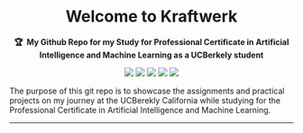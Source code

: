 <!-- markdownlint-disable -->
<h1 align="center">
    Welcome to Kraftwerk
    <br>
</h1>

<p align="center">
    <strong>🏆&nbsp; My Github Repo for my Study for Professional Certificate in Artificial Intelligence and Machine Learning as a UCBerkely student</strong>
</p>

<p align="center">
    <a href="https://github.com/pnanyaduba/kraftwerk/tree/main/practical_application_II_starter" title="Best-of-badge"><img src="http://bit.ly/3o3EHNN"></a>
    <a href="#Contents" title="Project Count"><img src="https://img.shields.io/badge/projects-2-blue.svg?color=5ac4bf"></a>
    <a href="#Contribution" title="Contributions are welcome"><img src="https://img.shields.io/badge/contributions-welcome-green.svg"></a>
    <a href="#" title="Best-of Updates"><img src="https://img.shields.io/github/release-date/ml-tooling/best-of-ml-python?color=green&label=updated"></a>
    <a href="https://twitter.com/peteaiml" title="Follow on Twitter"><img src="https://img.shields.io/twitter/follow/mltooling.svg?style=social&label=Follow"></a>
</p>

The purpose of this git repo is to showcase the assignments and practical projects on my journey at the UCBerekly California while studying for the Professional Certificate in Artificial Intelligence and Machine Learning.

---
